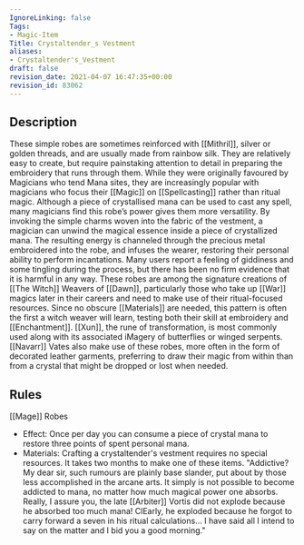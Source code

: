 ```yaml
---
IgnoreLinking: false
Tags:
- Magic-Item
Title: Crystaltender_s Vestment
aliases:
- Crystaltender's_Vestment
draft: false
revision_date: 2021-04-07 16:47:35+00:00
revision_id: 83062
---
```


## Description
These simple robes are sometimes reinforced with [[Mithril]], silver or golden threads, and are usually made from rainbow silk. They are relatively easy to create, but require painstaking attention to detail in preparing the embroidery that runs through them. While they were originally favoured by Magicians who tend Mana sites, they are increasingly popular with magicians who focus their [[Magic]] on [[Spellcasting]] rather than ritual magic. Although a piece of crystallised mana can be used to cast any spell, many magicians find this robe’s power gives them more versatility.
By invoking the simple charms woven into the fabric of the vestment, a magician can unwind the magical essence inside a piece of crystallized mana. The resulting energy is channeled through the precious metal embroidered into the robe, and infuses the wearer, restoring their personal ability to perform incantations. Many users report a feeling of giddiness and some tingling during the process, but there has been no firm evidence that it is harmful in any way.
These robes are among the signature creations of [[The Witch]] Weavers of [[Dawn]], particularly those who take up [[War]] magics later in their careers and need to make use of their ritual-focused resources. Since no obscure [[Materials]] are needed, this pattern is often the first a witch weaver will learn, testing both their skill at embroidery and [[Enchantment]]. [[Xun]], the rune of transformation, is most commonly used along with its associated iMagery of butterflies or winged serpents. [[Navarr]] Vates also make use of these robes, more often in the form of decorated leather garments, preferring to draw their magic from within than from a crystal that might be dropped or lost when needed.
## Rules
[[Mage]] Robes
* Effect: Once per day you can consume a piece of crystal mana to restore three points of spent personal mana.
* Materials: Crafting a crystaltender's vestment requires no special resources. It takes two months to make one of these items.
"Addictive?  My dear sir, such rumours are plainly base slander, put about by those less accomplished in the arcane arts.  It simply is not possible to become addicted to mana, no matter how much magical power one absorbs.  Really, I assure you, the late [[Arbiter]] Vortis did not explode because he absorbed too much mana!  ClEarly, he exploded because he forgot to carry forward a seven in his ritual calculations... I have said all I intend to say on the matter and I bid you a good morning."